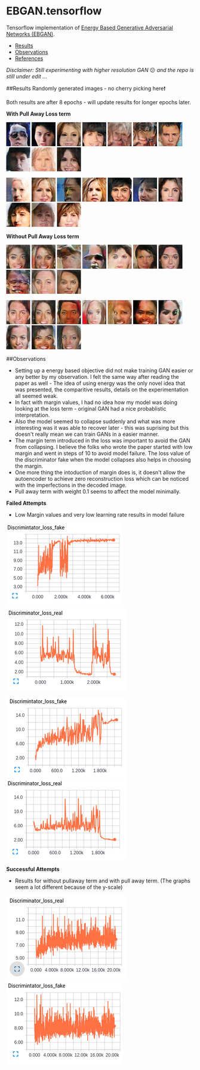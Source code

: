 # EBGAN.tensorflow
Tensorflow implementation of [Energy Based Generative Adversarial Networks (EBGAN)](http://arxiv.org/pdf/1609.03126v2.pdf).

- [Results](#results)
- [Observations](#observations)
- [References](#references)

*Disclaimer: Still experimenting with higher resolution GAN* :confused: *and the repo is still under edit ...*

##Results
Randomly generated images - no cherry picking here:exclamation: 

Both results are after 8 epochs - will update results for longer epochs later.

**With Pull Away Loss term**

![](logs/images/EBGAN_with_pt/gen0pred_image.png)
![](logs/images/EBGAN_with_pt/gen1pred_image.png)
![](logs/images/EBGAN_with_pt/gen2pred_image.png)
![](logs/images/EBGAN_with_pt/gen3pred_image.png)
![](logs/images/EBGAN_with_pt/gen4pred_image.png)
![](logs/images/EBGAN_with_pt/gen5pred_image.png)
![](logs/images/EBGAN_with_pt/gen6pred_image.png)
![](logs/images/EBGAN_with_pt/gen7pred_image.png)
![](logs/images/EBGAN_with_pt/gen9pred_image.png)
![](logs/images/EBGAN_with_pt/gen8pred_image.png)

![](logs/images/EBGAN_with_pt/gen10pred_image.png)
![](logs/images/EBGAN_with_pt/gen11pred_image.png)
![](logs/images/EBGAN_with_pt/gen12pred_image.png)
![](logs/images/EBGAN_with_pt/gen13pred_image.png)
![](logs/images/EBGAN_with_pt/gen14pred_image.png)
![](logs/images/EBGAN_with_pt/gen15pred_image.png)
![](logs/images/EBGAN_with_pt/gen16pred_image.png)
![](logs/images/EBGAN_with_pt/gen17pred_image.png)
![](logs/images/EBGAN_with_pt/gen18pred_image.png)
![](logs/images/EBGAN_with_pt/gen19pred_image.png)

**Without Pull Away Loss term**

![](logs/images/EBGAN_without_pt/gen0pred_image.png)
![](logs/images/EBGAN_without_pt/gen1pred_image.png)
![](logs/images/EBGAN_without_pt/gen2pred_image.png)
![](logs/images/EBGAN_without_pt/gen3pred_image.png)
![](logs/images/EBGAN_without_pt/gen4pred_image.png)
![](logs/images/EBGAN_without_pt/gen5pred_image.png)
![](logs/images/EBGAN_without_pt/gen6pred_image.png)
![](logs/images/EBGAN_without_pt/gen7pred_image.png)
![](logs/images/EBGAN_without_pt/gen9pred_image.png)
![](logs/images/EBGAN_without_pt/gen8pred_image.png)

![](logs/images/EBGAN_without_pt/gen10pred_image.png)
![](logs/images/EBGAN_without_pt/gen11pred_image.png)
![](logs/images/EBGAN_without_pt/gen12pred_image.png)
![](logs/images/EBGAN_without_pt/gen13pred_image.png)
![](logs/images/EBGAN_without_pt/gen14pred_image.png)
![](logs/images/EBGAN_without_pt/gen15pred_image.png)
![](logs/images/EBGAN_without_pt/gen16pred_image.png)
![](logs/images/EBGAN_without_pt/gen17pred_image.png)
![](logs/images/EBGAN_without_pt/gen18pred_image.png)
![](logs/images/EBGAN_without_pt/gen19pred_image.png)

##Observations
- Setting up a energy based objective did not make training GAN easier or any better by my observation. I felt the same way after reading the paper as well - The idea of using energy was the only novel idea that was presented, the comparitive results, details on the experimentation all seemed weak.
- In fact with margin values, I had no idea how my model was doing looking at the loss term - original GAN had a nice probablistic interpretation.
- Also the model seemed to collapse suddenly and what was more interesting was it was able to recover later - this was suprising but this doesn't really mean we can train GANs in a easier manner.
- The margin term introduced in the loss was important to avoid the GAN from collapsing. I believe the folks who wrote the paper started with low margin and went in steps of 10 to avoid model failure. The loss value of the discriminator fake when the model collapses also helps in choosing the margin.
- One more thing the intoduction of margin does is, it doesn't allow the autoencoder to achieve zero reconstruction loss which can be noticed with the imperfections in the decoded image.
- Pull away term with weight 0.1 seems to affect the model minimally. 

**Failed Attempts**

- Low Margin values and very low learning rate results in model failure

![](logs/images/failed_fake1.png)    ![](logs/images/failed_real1.png)

![](logs/images/failed_real2.png)    ![](logs/images/failed_fake2.png)

**Successful Attempts**

- Results for without pullaway term and with pull away term. (The graphs seem a lot different because of the y-scale)

![](logs/images/margin20_fake.png)    ![](logs/images/margin20_real.png)

